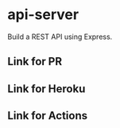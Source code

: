 # api-server
Build a REST API using Express.

## Link for PR


## Link for Heroku


## Link for Actions

